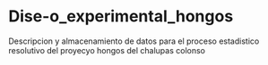 # Dise-o_experimental_hongos
Descripcion y almacenamiento de datos para el proceso estadistico resolutivo del proyecyo hongos del chalupas colonso
